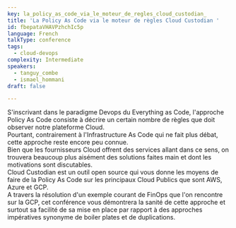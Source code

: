 ```yaml
---
key: la_policy_as_code_via_le_moteur_de_regles_cloud_custodian_
title: 'La Policy As Code via le moteur de règles Cloud Custodian '
id: fbepataVHAVPzhchIc5p
language: French
talkType: conference
tags:
  - cloud-devops
complexity: Intermediate
speakers:
  - tanguy_combe
  - ismael_hommani
draft: false

---
```


S'inscrivant dans le paradigme Devops du Everything as Code, l'approche Policy As Code consiste à décrire un certain nombre de règles que doit observer notre plateforme Cloud.   
Pourtant, contrairement à l'Infrastructure As Code qui ne fait plus débat, cette approche reste encore peu connue.  
 Bien que les fournisseurs Cloud offrent des services allant dans ce sens, on trouvera beaucoup plus aisément des solutions faites main et dont les motivations sont discutables.   
Cloud Custodian est un outil open source qui vous donne les moyens de faire de la Policy As Code sur les principaux Cloud Publics que sont AWS, Azure et GCP.   
A travers la résolution d'un exemple courant de FinOps que l'on rencontre sur la GCP, cet conférence vous démontrera  la sanité de cette approche et surtout sa facilité de sa mise en place par rapport à des approches impératives synonyme de boiler plates et de duplications.  